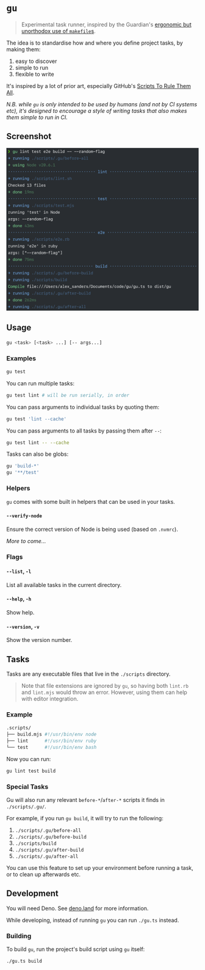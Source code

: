 # `gu`

> Experimental task runner, inspired by the Guardian's
> [ergonomic but unorthodox use of `makefile`s](https://github.com/search?q=org%3Aguardian%20.PHONY%3A&type=code).

The idea is to standardise how and where you define project tasks, by making
them:

1. easy to discover
2. simple to run
3. flexible to write

It's inspired by a lot of prior art, especially GitHub's
[Scripts To Rule Them All](https://github.com/github/scripts-to-rule-them-all).

_N.B. while `gu` is only intended to be used by humans (and not by CI systems
etc), it's designed to encourage a style of writing tasks that also makes them
simple to run in CI._

## Screenshot

<img src="assets/screenshot.png" width="570" alt="screenshot of gu running" >

## Usage

```sh
gu <task> [<task> ...] [-- args...]
```

### Examples

```sh
gu test
```

You can run multiple tasks:

```sh
gu test lint # will be run serially, in order
```

You can pass arguments to individual tasks by quoting them:

```sh
gu test 'lint --cache'
```

You can pass arguments to all tasks by passing them after `--`:

```sh
gu test lint -- --cache
```

Tasks can also be globs:

```sh
gu 'build-*'
gu '**/test'
```

### Helpers

`gu` comes with some built in helpers that can be used in your tasks.

#### `--verify-node`

Ensure the correct version of Node is being used (based on `.nvmrc`).

_More to come..._

### Flags

#### `--list`, `-l`

List all available tasks in the current directory.

#### `--help`, `-h`

Show help.

#### `--version`, `-v`

Show the version number.

## Tasks

Tasks are any executable files that live in the `./scripts` directory.

> Note that file extensions are ignored by `gu`, so having both `lint.rb` and
> `lint.mjs` would throw an error. However, using them can help with editor
> integration.

### Example

```sh
.scripts/
├── build.mjs #!/usr/bin/env node
├── lint      #!/usr/bin/env ruby
└── test      #!/usr/bin/env bash
```

Now you can run:

```sh
gu lint test build
```

### Special Tasks

Gu will also run any relevant `before-*`/`after-*` scripts it finds in
`./scripts/.gu/`.

For example, if you run `gu build`, it will try to run the following:

1. `./scripts/.gu/before-all`
2. `./scripts/.gu/before-build`
3. `./scripts/build`
4. `./scripts/.gu/after-build`
5. `./scripts/.gu/after-all`

You can use this feature to set up your environment before running a task, or to
clean up afterwards etc.

## Development

You will need Deno. See [deno.land](https://deno.land) for more information.

While developing, instead of running `gu` you can run `./gu.ts` instead.

### Building

To build `gu`, run the project's build script using `gu` itself:

```sh
./gu.ts build
```
